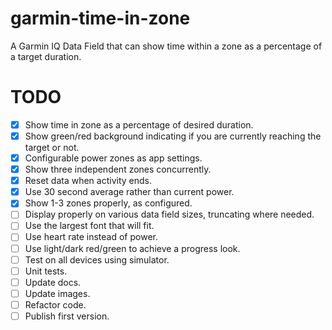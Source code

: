 # garmin-time-in-zone
A Garmin IQ Data Field that can show time within a zone as a percentage of a target duration.

# TODO

- [x] Show time in zone as a percentage of desired duration.
- [x] Show green/red background indicating if you are currently reaching the target or not.
- [x] Configurable power zones as app settings.
- [x] Show three independent zones concurrently.
- [x] Reset data when activity ends.
- [x] Use 30 second average rather than current power.
- [x] Show 1-3 zones properly, as configured.
- [ ] Display properly on various data field sizes, truncating where needed.
- [ ] Use the largest font that will fit.
- [ ] Use heart rate instead of power.
- [ ] Use light/dark red/green to achieve a progress look.
- [ ] Test on all devices using simulator.
- [ ] Unit tests.
- [ ] Update docs.
- [ ] Update images.
- [ ] Refactor code.
- [ ] Publish first version.
